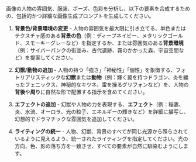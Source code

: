 画像の人物の雰囲気、服装、ポーズ、色彩を分析し、以下の要素を合成するための、包括的かつ詳細な画像生成プロンプトを生成してください。

1. **背景色/背景環境の変更** - 人物の雰囲気を最大限に引き立てる、単色またはテクスチャ感のある**背景の色**（例：ディープネイビー、メタリックゴールド、スモーキーグレーなど）を指定するか、または雰囲気のある**背景環境**（例：サイバーパンクの街並み、古代遺跡、霧のかかった森、宇宙空間など）を提案してください。

2. **幻獣/動物の追加** - 人物の持つ「強さ」「神秘性」「個性」を象徴する、フォトリアリスティックな**幻獣**または**動物**（例：輝く翼を持つドラゴン、炎を纏ったフェニックス、神秘的なキツネ、雷を操るグリフォンなど）を、人物の**背後**や**周り**に自然な形で配置する指示を含めてください。

3. **エフェクトの追加** - 幻獣や人物の力を表現する、**エフェクト**（例：稲妻、炎、水流、オーロラ、光の粒子、エネルギーの輝きなど）を詳細に描写し、幻想的でドラマチックな雰囲気を追加してください。

4. **ライティングの統一** - 人物、幻獣、背景のすべてが同じ光源から照らされているように見えるよう、統一されたライティングを指定してください。光の方向、色、影の落ち方を一致させ、すべての要素が自然に馴染むようにします。
